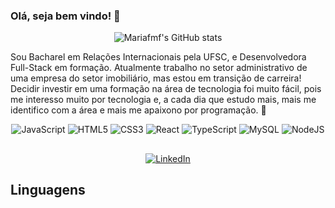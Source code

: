 ### Olá, seja bem vindo! 👋

<div align="center">

![Mariafmf's GitHub stats](https://github-readme-stats.vercel.app/api?username=mariafmf&show_icons=true&theme=onedark)

</div>

Sou Bacharel em Relações Internacionais pela UFSC, e Desenvolvedora Full-Stack em formação. Atualmente trabalho no setor administrativo de uma empresa do setor imobiliário, mas estou em transição de carreira! Decidir investir em uma formação na área de tecnologia foi muito fácil, pois me interesso muito por tecnologia e, a cada dia que estudo mais, mais me identifico com a área e mais me apaixono por programação. :sparkling_heart:

<div align='center'>

![JavaScript](https://img.shields.io/badge/javascript-%23323330.svg?style=for-the-badge&logo=javascript&logoColor=%23F7DF1E) ![HTML5](https://img.shields.io/badge/html5-%23E34F26.svg?style=for-the-badge&logo=html5&logoColor=white) ![CSS3](https://img.shields.io/badge/css3-%231572B6.svg?style=for-the-badge&logo=css3&logoColor=white) ![React](https://img.shields.io/badge/react-%2320232a.svg?style=for-the-badge&logo=react&logoColor=%2361DAFB) ![TypeScript](https://img.shields.io/badge/typescript-%23007ACC.svg?style=for-the-badge&logo=typescript&logoColor=white) 
![MySQL](https://img.shields.io/badge/mysql-%2300f.svg?style=for-the-badge&logo=mysql&logoColor=white) ![NodeJS](https://img.shields.io/badge/node.js-6DA55F?style=for-the-badge&logo=node.js&logoColor=white)

## 

[![LinkedIn](https://img.shields.io/badge/linkedin-%230077B5.svg?style=for-the-badge&logo=linkedin&logoColor=white)](https://www.linkedin.com/in/mariafmferro/)
</div>

## Linguagens


<!--
**mariafmf/mariafmf** is a ✨ _special_ ✨ repository because its `README.md` (this file) appears on your GitHub profile.

Here are some ideas to get you started:

- 🔭 I’m currently working on ...
- 🌱 I’m currently learning ...
- 👯 I’m looking to collaborate on ...
- 🤔 I’m looking for help with ...
- 💬 Ask me about ...
- 📫 How to reach me: ...
- 😄 Pronouns: ...
- ⚡ Fun fact: ...
-->

